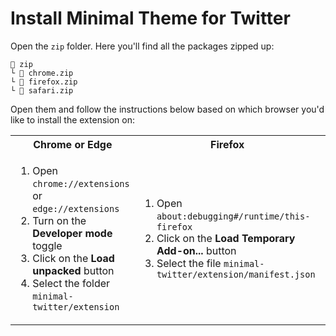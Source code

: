 # Install Minimal Theme for Twitter

Open the `zip` folder. Here you'll find all the packages zipped up:

```
📂 zip
└ 📄 chrome.zip
└ 📄 firefox.zip
└ 📄 safari.zip
```

Open them and follow the instructions below based on which browser you'd like to install the extension on:

<table>
	<tr>
		<th>Chrome or Edge</th>
		<th>Firefox</th>
		<th>Safari</th>
	</tr>
	<tr>
		<td width="33.33%">
			<ol>
				<li>Open <code>chrome://extensions</code> or <code>edge://extensions</code></li>
        <li>Turn on the <strong>Developer mode</strong> toggle</li>
				<li>Click on the <strong>Load unpacked</strong> button</li>
				<li>Select the folder <code>minimal-twitter/extension</code></li>
			</ol>
		</td>
		<td width="33.33%">
			<ol>
				<li>Open <code>about:debugging#/runtime/this-firefox</code></li>
				<li>Click on the <strong>Load Temporary Add-on...</strong> button</li>
				<li>Select the file <code>minimal-twitter/extension/manifest.json</code></li>
			</ol>
		</td>
      <td width="33.33%">
			<ol>
				<li>Open <code>bundle/safari/Minimal Theme for Twitter/Minimal Theme for Twitter.xcodeproj</code>
        </li>
				<li>Click the Play button in Xcode ("start the active scheme")</li>
				<li><a href="https://developer.apple.com/documentation/safariservices/safari_web_extensions/running_your_safari_web_extension">Configure Safari in macOS to run unsigned extensions</a></li>
			</ol>
		</td>
	</tr>
</table>
